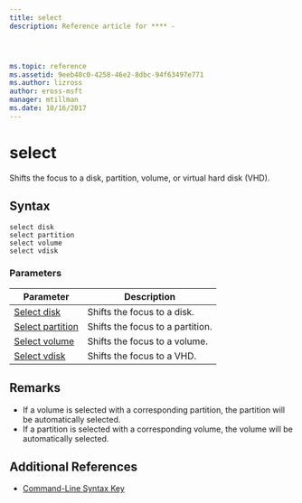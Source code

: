 ```yaml
---
title: select
description: Reference article for **** -




ms.topic: reference
ms.assetid: 9eeb40c0-4258-46e2-8dbc-94f63497e771
ms.author: lizross
author: eross-msft
manager: mtillman
ms.date: 10/16/2017
---
```


# select



Shifts the focus to a disk, partition, volume, or virtual hard disk (VHD).

## Syntax

```
select disk
select partition
select volume
select vdisk
```

### Parameters

|Parameter|Description|
|---------|-----------|
|[Select disk](select-disk.md)|Shifts the focus to a disk.|
|[Select partition](select-partition.md)|Shifts the focus to a partition.|
|[Select volume](select-volume.md)|Shifts the focus to a volume.|
|[Select vdisk](select-vdisk.md)|Shifts the focus to a VHD.|

## Remarks

-   If a volume is selected with a corresponding partition, the partition will be automatically selected.
-   If a partition is selected with a corresponding volume, the volume will be automatically selected.

## Additional References

- [Command-Line Syntax Key](command-line-syntax-key.md)

